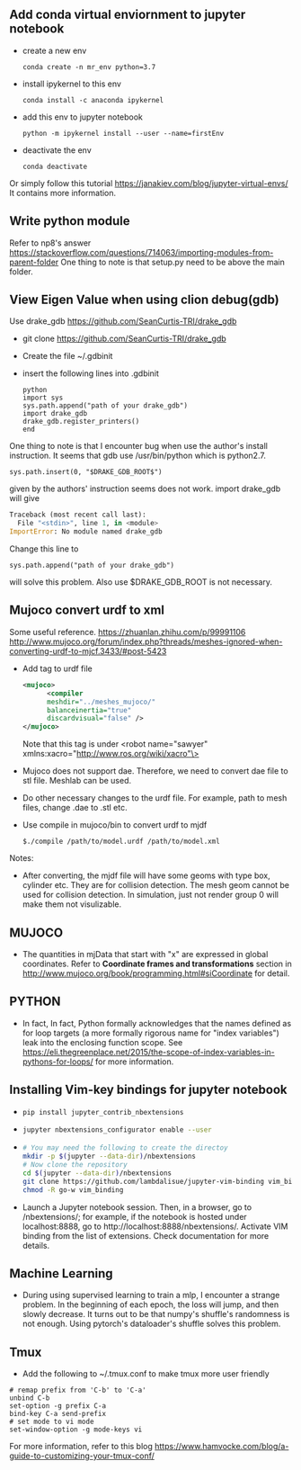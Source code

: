 ## Add conda virtual enviornment to jupyter notebook

* create a new env
  ```
  conda create -n mr_env python=3.7    
  ```
* install ipykernel to this env
  ```
  conda install -c anaconda ipykernel
  ```
* add this env to jupyter notebook
  ```
  python -m ipykernel install --user --name=firstEnv
  ```
* deactivate the env
  ```
  conda deactivate
  ```
Or simply follow this tutorial
https://janakiev.com/blog/jupyter-virtual-envs/
It contains more information.

## Write python module

Refer to np8's answer
https://stackoverflow.com/questions/714063/importing-modules-from-parent-folder
One thing to note is that setup.py need to be above the main folder.

## View Eigen Value when using clion debug(gdb)

Use drake_gdb https://github.com/SeanCurtis-TRI/drake_gdb

* git clone https://github.com/SeanCurtis-TRI/drake_gdb

* Create the file ~/.gdbinit

* insert the following lines into .gdbinit
  ```
  python
  import sys
  sys.path.append("path of your drake_gdb")
  import drake_gdb 
  drake_gdb.register_printers()
  end
  ```

One thing to note is that I encounter bug when use the author's install instruction. It seems that gdb use /usr/bin/python which is python2.7. 
```
sys.path.insert(0, "$DRAKE_GDB_ROOT$")
```
given by the authors' instruction seems does not work. import drake_gdb will give
```python
Traceback (most recent call last):
  File "<stdin>", line 1, in <module>
ImportError: No module named drake_gdb
```
Change this line to 
```
sys.path.append("path of your drake_gdb")
```
will solve this problem. Also use $DRAKE_GDB_ROOT is not necessary.

## Mujoco convert urdf to xml
Some useful reference.
https://zhuanlan.zhihu.com/p/99991106
http://www.mujoco.org/forum/index.php?threads/meshes-ignored-when-converting-urdf-to-mjcf.3433/#post-5423
* Add tag to urdf file
  ```xml
  <mujoco>
        <compiler 
        meshdir="../meshes_mujoco/" 
        balanceinertia="true" 
        discardvisual="false" />
  </mujoco>
  ```
  Note that this tag is under \<robot name="sawyer" xmlns:xacro="http://www.ros.org/wiki/xacro"\>

* Mujoco does not support dae. Therefore, we need to convert dae file to stl file. Meshlab can be used.

* Do other necessary changes to the urdf file. For example, path to mesh files, change .dae to .stl etc.

* Use compile in mujoco/bin to convert urdf to mjdf
  ```
  $./compile /path/to/model.urdf /path/to/model.xml

  ```
Notes:
* After converting, the mjdf file will have some geoms with type box, cylinder etc. They are for collision detection. The mesh geom cannot be used for collision detection. In simulation, just not render group 0 will make them not visulizable.

## MUJOCO
* The quantities in mjData that start with "x" are expressed in global coordinates. Refer to **Coordinate frames and transformations** section in http://www.mujoco.org/book/programming.html#siCoordinate for detail.
## PYTHON
* In fact, In fact, Python formally acknowledges that the names defined as for loop targets (a more formally rigorous name for "index variables") leak into the enclosing function scope. See https://eli.thegreenplace.net/2015/the-scope-of-index-variables-in-pythons-for-loops/ for more information. 


## Installing Vim-key bindings for jupyter notebook
* ```bash
  pip install jupyter_contrib_nbextensions

  ```
* ```bash
  jupyter nbextensions_configurator enable --user
  ```
* ```bash
  # You may need the following to create the directoy
  mkdir -p $(jupyter --data-dir)/nbextensions
  # Now clone the repository
  cd $(jupyter --data-dir)/nbextensions
  git clone https://github.com/lambdalisue/jupyter-vim-binding vim_binding
  chmod -R go-w vim_binding
  ```
* Launch a Jupyter notebook session. Then, in a browser, go to <root>/nbextensions/; for example, if the notebook is hosted under localhost:8888, go to http://localhost:8888/nbextensions/. Activate VIM binding from the list of extensions. Check documentation for more details.

## Machine Learning
* During using supervised learning to train a mlp, I encounter a strange problem. In the beginning of each epoch, the loss will jump, and then slowly decrease. It turns out to be that numpy's shuffle's randomness is not enough. Using pytorch's dataloader's shuffle solves this problem.

## Tmux
* Add the following to ~/.tmux.conf to make tmux more user friendly
```
# remap prefix from 'C-b' to 'C-a'
unbind C-b
set-option -g prefix C-a
bind-key C-a send-prefix
# set mode to vi mode
set-window-option -g mode-keys vi
```
For more information, refer to this blog https://www.hamvocke.com/blog/a-guide-to-customizing-your-tmux-conf/

